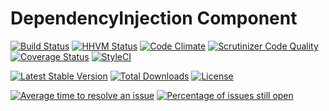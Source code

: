 # DependencyInjection Component

[![Build Status](https://travis-ci.org/devstackphp/di.svg?branch=master)](https://travis-ci.org/devstackphp/di)
[![HHVM Status](https://img.shields.io/hhvm/devstackphp/di.svg?style=flat)](http://hhvm.h4cc.de/package/devstackphp/di)
[![Code Climate](https://codeclimate.com/github/devstackphp/di/badges/gpa.svg)](https://codeclimate.com/github/devstackphp/di)
[![Scrutinizer Code Quality](https://scrutinizer-ci.com/g/devstackphp/di/badges/quality-score.png?b=2.0)](https://scrutinizer-ci.com/g/devstackphp/di/?branch=2.0)
[![Coverage Status](https://coveralls.io/repos/github/devstackphp/di/badge.svg?branch=2.0)](https://coveralls.io/github/devstackphp/di?branch=2.0)
[![StyleCI](https://img.shields.io/badge/StyleCI-passed-brightgreen.svg?style=flat)](https://styleci.io/repos/48892290)

[![Latest Stable Version](https://poser.pugx.org/devstackphp/di/v/stable)](https://packagist.org/packages/devstackphp/di) 
[![Total Downloads](https://poser.pugx.org/devstackphp/di/downloads)](https://packagist.org/packages/devstackphp/di) 
[![License](https://poser.pugx.org/devstackphp/di/license)](https://packagist.org/packages/devstackphp/di)

[![Average time to resolve an issue](http://isitmaintained.com/badge/resolution/devstackphp/di.svg)](http://isitmaintained.com/project/devstackphp/di "Average time to resolve an issue")
[![Percentage of issues still open](http://isitmaintained.com/badge/open/devstackphp/di.svg)](http://isitmaintained.com/project/devstackphp/di "Percentage of issues still open")
